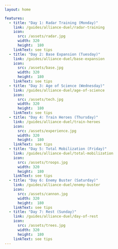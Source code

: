 ```yaml
---
layout: home

features:
  - title: "Day 1: Radar Training (Monday)"
    link: /guides/alliance-duel/radar-training
    icon: 
      src: /assets/radar.jpg
      width: 320 
      height:  180
    linkText: see tips
  - title: "Day 2: Base Expansion (Tuesday)"
    link: /guides/alliance-duel/base-expansion
    icon: 
      src: /assets/base.jpg
      width: 320 
      height:  180
    linkText: see tips
  - title: "Day 3: Age of Science (Wednesday)"
    link: /guides/alliance-duel/age-of-science
    icon: 
      src: /assets/tech.jpg
      width: 320 
      height:  180
    linkText: see tips
  - title: "Day 4: Train Heroes (Thursday)"
    link: /guides/alliance-duel/train-heroes
    icon: 
      src: /assets/experience.jpg
      width: 320 
      height:  180
    linkText: see tips
  - title: "Day 5: Total Mobilization (Friday)"
    link: /guides/alliance-duel/total-mobilization
    icon: 
      src: /assets/troops.jpg
      width: 320 
      height:  180
    linkText: see tips
  - title: "Day 6: Enemy Buster (Saturday)"
    link: /guides/alliance-duel/enemy-buster
    icon: 
      src: /assets/cannon.jpg
      width: 320 
      height:  180
    linkText: see tips
  - title: "Day 7: Rest (Sunday)"
    link: /guides/alliance-duel/day-of-rest
    icon: 
      src: /assets/trees.jpg
      width: 320 
      height:  180
    linkText: see tips
---
```

